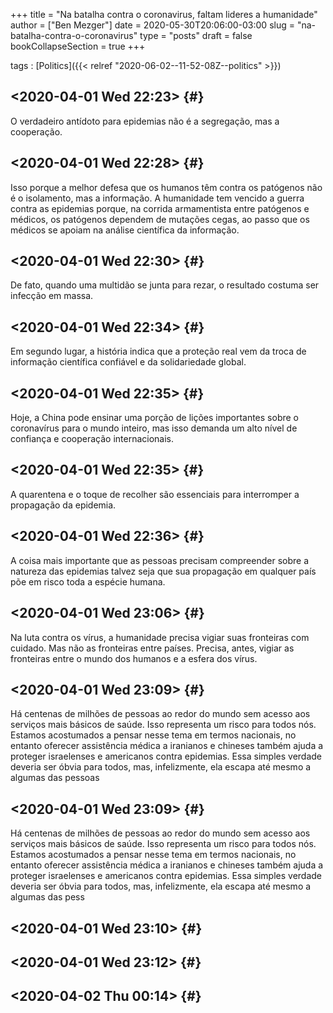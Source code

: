 +++
title = "Na batalha contra o coronavirus, faltam lideres a humanidade"
author = ["Ben Mezger"]
date = 2020-05-30T20:06:00-03:00
slug = "na-batalha-contra-o-coronavirus"
type = "posts"
draft = false
bookCollapseSection = true
+++

tags
: [Politics]({{< relref "2020-06-02--11-52-08Z--politics" >}})


## <span class="timestamp-wrapper"><span class="timestamp">&lt;2020-04-01 Wed 22:23&gt;</span></span> {#}

O verdadeiro antídoto para epidemias não é a segregação, mas a
cooperação.


## <span class="timestamp-wrapper"><span class="timestamp">&lt;2020-04-01 Wed 22:28&gt;</span></span> {#}

Isso porque a melhor defesa que os humanos têm contra os patógenos não é o
isolamento, mas a informação. A humanidade tem vencido a guerra contra as
epidemias porque, na corrida armamentista entre patógenos e médicos, os
patógenos dependem de mutações cegas, ao passo que os médicos se apoiam na
análise científica da informação.


## <span class="timestamp-wrapper"><span class="timestamp">&lt;2020-04-01 Wed 22:30&gt;</span></span> {#}

De fato, quando uma multidão se junta para rezar, o resultado costuma ser
infecção em massa.


## <span class="timestamp-wrapper"><span class="timestamp">&lt;2020-04-01 Wed 22:34&gt;</span></span> {#}

Em segundo lugar, a história indica que a proteção real vem da troca de
informação científica confiável e da solidariedade global.


## <span class="timestamp-wrapper"><span class="timestamp">&lt;2020-04-01 Wed 22:35&gt;</span></span> {#}

Hoje, a China pode ensinar uma porção de lições importantes sobre o
coronavírus para o mundo inteiro, mas isso demanda um alto nível de
confiança e cooperação internacionais.


## <span class="timestamp-wrapper"><span class="timestamp">&lt;2020-04-01 Wed 22:35&gt;</span></span> {#}

A quarentena e o toque de recolher são essenciais para interromper a
propagação da epidemia.


## <span class="timestamp-wrapper"><span class="timestamp">&lt;2020-04-01 Wed 22:36&gt;</span></span> {#}

A coisa mais importante que as pessoas precisam compreender sobre a natureza
das epidemias talvez seja que sua propagação em qualquer país põe em risco
toda a espécie humana.


## <span class="timestamp-wrapper"><span class="timestamp">&lt;2020-04-01 Wed 23:06&gt;</span></span> {#}

Na luta contra os vírus, a humanidade precisa vigiar suas fronteiras com
cuidado. Mas não as fronteiras entre países. Precisa, antes, vigiar as
fronteiras entre o mundo dos humanos e a esfera dos vírus.


## <span class="timestamp-wrapper"><span class="timestamp">&lt;2020-04-01 Wed 23:09&gt;</span></span> {#}

Há centenas de milhões de pessoas ao redor do mundo sem acesso aos serviços
mais básicos de saúde. Isso representa um risco para todos nós. Estamos
acostumados a pensar nesse tema em termos nacionais, no entanto oferecer
assistência médica a iranianos e chineses também ajuda a proteger
israelenses e americanos contra epidemias. Essa simples verdade deveria ser
óbvia para todos, mas, infelizmente, ela escapa até mesmo a algumas das
pessoas


## <span class="timestamp-wrapper"><span class="timestamp">&lt;2020-04-01 Wed 23:09&gt;</span></span> {#}

Há centenas de milhões de pessoas ao redor do mundo sem acesso aos serviços
mais básicos de saúde. Isso representa um risco para todos nós. Estamos
acostumados a pensar nesse tema em termos nacionais, no entanto oferecer
assistência médica a iranianos e chineses também ajuda a proteger
israelenses e americanos contra epidemias. Essa simples verdade deveria ser
óbvia para todos, mas, infelizmente, ela escapa até mesmo a algumas das pess
<You have reached the clipping limit for this item>


## <span class="timestamp-wrapper"><span class="timestamp">&lt;2020-04-01 Wed 23:10&gt;</span></span> {#}

<You have reached the clipping limit for this item>


## <span class="timestamp-wrapper"><span class="timestamp">&lt;2020-04-01 Wed 23:12&gt;</span></span> {#}

<You have reached the clipping limit for this item>


## <span class="timestamp-wrapper"><span class="timestamp">&lt;2020-04-02 Thu 00:14&gt;</span></span> {#}

<You have reached the clipping limit for this item>
